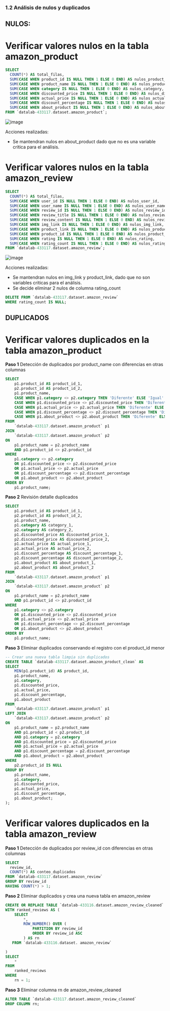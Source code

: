 ### 1.2 Análisis de nulos y duplicados  

## NULOS: 

# **Verificar valores nulos en la tabla amazon_product**

```sql
SELECT 
  COUNT(*) AS total_filas,
  SUM(CASE WHEN product_id IS NULL THEN 1 ELSE 0 END) AS nulos_product_id,
  SUM(CASE WHEN product_name IS NULL THEN 1 ELSE 0 END) AS nulos_product_name,
  SUM(CASE WHEN category IS NULL THEN 1 ELSE 0 END) AS nulos_category,
  SUM(CASE WHEN discounted_price IS NULL THEN 1 ELSE 0 END) AS nulos_discounted_price,
  SUM(CASE WHEN actual_price IS NULL THEN 1 ELSE 0 END) AS nulos_actual_price,
  SUM(CASE WHEN discount_percentage IS NULL THEN 1 ELSE 0 END) AS nulos_discount_percentage,
  SUM(CASE WHEN about_product IS NULL THEN 1 ELSE 0 END) AS nulos_about_product
FROM `datalab-433117.dataset.amazon_product`;
```

![image](https://github.com/user-attachments/assets/9fcf4dfc-624b-4bc2-9094-e6183cc71d0a)

Acciones realizadas: 
* Se mantendran nulos en about_product dado que no es una variable critica para el análisis.


# **Verificar valores nulos en la tabla amazon_review**
```sql
SELECT 
  COUNT(*) AS total_filas,
  SUM(CASE WHEN user_id IS NULL THEN 1 ELSE 0 END) AS nulos_user_id,
  SUM(CASE WHEN user_name IS NULL THEN 1 ELSE 0 END) AS nulos_user_name,
  SUM(CASE WHEN review_id IS NULL THEN 1 ELSE 0 END) AS nulos_review_id,
  SUM(CASE WHEN review_title IS NULL THEN 1 ELSE 0 END) AS nulos_review_title,
  SUM(CASE WHEN review_content IS NULL THEN 1 ELSE 0 END) AS nulos_review_content,
  SUM(CASE WHEN img_link IS NULL THEN 1 ELSE 0 END) AS nulos_img_link,
  SUM(CASE WHEN product_link IS NULL THEN 1 ELSE 0 END) AS nulos_product_link,
  SUM(CASE WHEN product_id IS NULL THEN 1 ELSE 0 END) AS nulos_product_id,
  SUM(CASE WHEN rating IS NULL THEN 1 ELSE 0 END) AS nulos_rating,
  SUM(CASE WHEN rating_count IS NULL THEN 1 ELSE 0 END) AS nulos_rating_count
FROM `datalab-433117.dataset.amazon_review`;
```
![image](https://github.com/user-attachments/assets/4c5a98bf-4e99-47d1-9f8b-a7b71a249823)

Acciones realizadas: 

* Se mantendran nulos en img_link y product_link, dado que no son variables criticas para el análisis.
* Se decide eliminar 2 nulos de columna rating_count

```sql
DELETE FROM `datalab-433117.dataset.amazon_review`
WHERE rating_count IS NULL;
```




## DUPLICADOS 

# **Verificar valores duplicados en la tabla amazon_product**

**Paso 1**
Detección de duplicados por product_name con diferencias en otras columnas

```sql
SELECT 
    p1.product_id AS product_id_1,
    p2.product_id AS product_id_2,
    p1.product_name,
    CASE WHEN p1.category <> p2.category THEN 'Diferente' ELSE 'Igual' END AS category_diff,
    CASE WHEN p1.discounted_price <> p2.discounted_price THEN 'Diferente' ELSE 'Igual' END AS discounted_price_diff,
    CASE WHEN p1.actual_price <> p2.actual_price THEN 'Diferente' ELSE 'Igual' END AS actual_price_diff,
    CASE WHEN p1.discount_percentage <> p2.discount_percentage THEN 'Diferente' ELSE 'Igual' END AS discount_percentage_diff,
    CASE WHEN p1.about_product <> p2.about_product THEN 'Diferente' ELSE 'Igual' END AS about_product_diff
FROM 
    `datalab-433117.dataset.amazon_product` p1
JOIN 
    `datalab-433117.dataset.amazon_product` p2
ON 
    p1.product_name = p2.product_name 
    AND p1.product_id <> p2.product_id
WHERE 
    p1.category <> p2.category 
    OR p1.discounted_price <> p2.discounted_price 
    OR p1.actual_price <> p2.actual_price 
    OR p1.discount_percentage <> p2.discount_percentage 
    OR p1.about_product <> p2.about_product
ORDER BY 
    p1.product_name;
```


**Paso 2**
Revisión detalle duplicados

```sql
SELECT 
    p1.product_id AS product_id_1,
    p2.product_id AS product_id_2,
    p1.product_name,
    p1.category AS category_1,
    p2.category AS category_2,
    p1.discounted_price AS discounted_price_1,
    p2.discounted_price AS discounted_price_2,
    p1.actual_price AS actual_price_1,
    p2.actual_price AS actual_price_2,
    p1.discount_percentage AS discount_percentage_1,
    p2.discount_percentage AS discount_percentage_2,
    p1.about_product AS about_product_1,
    p2.about_product AS about_product_2
FROM 
    `datalab-433117.dataset.amazon_product` p1
JOIN 
    `datalab-433117.dataset.amazon_product` p2
ON 
    p1.product_name = p2.product_name 
    AND p1.product_id <> p2.product_id
WHERE 
    p1.category <> p2.category 
    OR p1.discounted_price <> p2.discounted_price 
    OR p1.actual_price <> p2.actual_price 
    OR p1.discount_percentage <> p2.discount_percentage 
    OR p1.about_product <> p2.about_product
ORDER BY 
    p1.product_name;
```


**Paso 3**
Eliminar duplicados conservando el registro con el product_id menor

```sql
-- Crear una nueva tabla limpia sin duplicados
CREATE TABLE `datalab-433117.dataset.amazon_product_clean` AS
SELECT 
    MIN(p1.product_id) AS product_id,
    p1.product_name,
    p1.category,
    p1.discounted_price,
    p1.actual_price,
    p1.discount_percentage,
    p1.about_product
FROM 
    `datalab-433117.dataset.amazon_product` p1
LEFT JOIN 
    `datalab-433117.dataset.amazon_product` p2
ON 
    p1.product_name = p2.product_name
    AND p1.product_id < p2.product_id
    AND p1.category = p2.category
    AND p1.discounted_price = p2.discounted_price
    AND p1.actual_price = p2.actual_price
    AND p1.discount_percentage = p2.discount_percentage
    AND p1.about_product = p2.about_product
WHERE 
    p2.product_id IS NULL
GROUP BY 
    p1.product_name,
    p1.category,
    p1.discounted_price,
    p1.actual_price,
    p1.discount_percentage,
    p1.about_product;
);
```

# **Verificar valores duplicados en la tabla amazon_review**

**Paso 1**
Detección de duplicados por review_id con diferencias en otras columnas

```sql
SELECT 
  review_id, 
  COUNT(*) AS conteo_duplicados 
FROM `datalab-433117.dataset.amazon_review`
GROUP BY review_id
HAVING COUNT(*) > 1;
```
**Paso 2**
Eliminar duplicados y crea una nueva tabla en amazon_review

```sql
CREATE OR REPLACE TABLE `datalab-433116.dataset.amazon_review_cleaned` AS
WITH ranked_reviews AS (
    SELECT
        *,
        ROW_NUMBER() OVER (
            PARTITION BY review_id
            ORDER BY review_id ASC
        ) AS rn
   FROM `datalab-433116.dataset. amazon_review` 

)
SELECT
    *
FROM
    ranked_reviews
WHERE
    rn = 1;
```


**Paso 3**
Eliminar columna rn de amazon_review_cleaned

```sql
ALTER TABLE `datalab-433117.dataset.amazon_review_cleaned`
DROP COLUMN rn;
```


```sql
```

